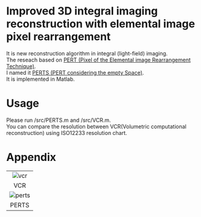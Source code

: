 # Improved 3D integral imaging reconstruction with elemental image pixel rearrangement
It is new reconstruction algorithm in integral (light-field) imaging.  
The reseach based on [PERT (Pixel of the Elemental image Rearrangement Technique)](https://www.osapublishing.org/jdt/abstract.cfm?uri=jdt-5-2-61).  
I named it [PERTS (PERT considering the empty Space)](http://iopscience.iop.org/article/10.1088/2040-8986/aaa391/meta).  
It is implemented in Matlab.

# Usage
Please run /src/PERTS.m and /src/VCR.m.  
You can compare the resolution between VCR(Volumetric computational reconstruction) using ISO12233 resolution chart.

# Appendix
||
|:-:|
|![vcr](https://kotaro-inoue.gitlab.io/img/PERTS/horizontal_vcr.png)|
|VCR|
|![perts](https://kotaro-inoue.gitlab.io/img/PERTS/horizontal_perts.png)|
|PERTS|
